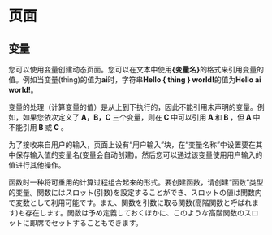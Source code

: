 # 页面

## 变量
您可以使用变量创建动态页面。您可以在文本中使用<b>{变量名}</b>的格式来引用变量的值。例如当变量(thing)的值为<b>ai</b>时，字符串<b>Hello { thing } world!</b>的值为<b>Hello ai world!</b>。

变量的处理（计算变量的值）是从上到下执行的，因此不能引用未声明的变量。例如，如果您依次定义了<b> A，B，C </b>三个变量，则在<b> C </b>中可以引用<b> A </b>和<b> B </b>，但<b> A </b>中不能引用<b> B </b>或<b> C </b>。

为了接收来自用户的输入，页面上设有“用户输入”块，在“变量名称”中设置要在其中保存输入值的变量名(变量会自动创建)。然后您可以通过该变量使用用户输入的值进行其他操作。

函数时一种将可重用的计算过程组合起来的形式。要创建函数，请创建“函数”类型的变量。関数にはスロット(引数)を設定することができ、スロットの値は関数内で変数として利用可能です。また、関数を引数に取る関数(高階関数と呼ばれます)も存在します。関数は予め定義しておくほかに、このような高階関数のスロットに即席でセットすることもできます。
